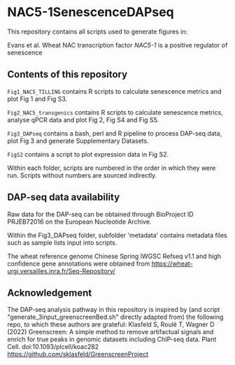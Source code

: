 # NAC5-1SenescenceDAPseq
This repository contains all scripts used to generate figures in:

Evans et al. Wheat NAC transcription factor _NAC5-1_ is a positive regulator of senescence

## Contents of this repository

`Fig1_NAC5_TILLING` contains R scripts to calculate senescence metrics and plot Fig 1 and Fig S3.

`Fig2_NAC5_transgenics` contains R scripts to calculate senescence metrics, analyse qPCR data and plot Fig 2, Fig S4 and Fig S5.

`Fig3_DAPseq` contains a bash, perl and R pipeline to process DAP-seq data, plot Fig 3 and generate Supplementary Datasets.

`FigS2` contains a script to plot expression data in Fig S2.

Within each folder, scripts are numbered in the order in which they were run. Scripts without numbers are sourced indirectly.

## DAP-seq data availability
Raw data for the DAP-seq can be obtained through BioProject ID PRJEB72016 on the European Nucleotide Archive.

Within the Fig3_DAPseq folder, subfolder 'metadata' contains metadata files such as sample lists input into scripts.

The wheat reference genome Chinese Spring IWGSC Refseq v1.1 and high confidence gene annotations were obtained from https://wheat-urgi.versailles.inra.fr/Seq-Repository/

## Acknowledgement
The DAP-seq analysis pathway in this repository is inspired by (and script "generate_3input_greenscreenBed.sh" directly adapted from) the following repo, to which these authors are grateful:
Klasfeld S, Roulé T, Wagner D (2022) Greenscreen: A simple method to remove artifactual signals and enrich for true peaks in genomic datasets including ChIP-seq data. Plant Cell. doi:10.1093/plcell/koac282
https://github.com/sklasfeld/GreenscreenProject
